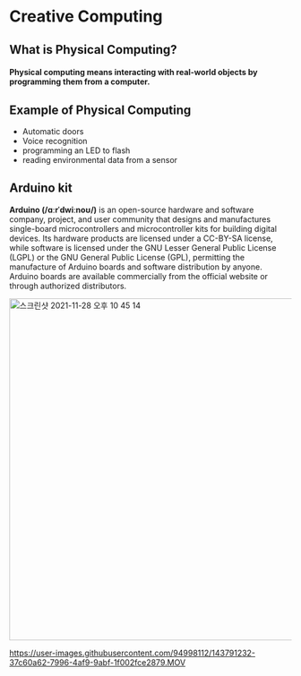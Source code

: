 # Creative Computing
## What is Physical Computing?
#### Physical computing means interacting with real-world objects by programming them from a computer.

## Example of Physical Computing 
+ Automatic doors
+ Voice recognition 
+ programming an LED to flash
+ reading environmental data from a sensor
## Arduino kit
**Arduino (/ɑːrˈdwiːnoʊ/)** is an open-source hardware and software company, project, and user community that designs and manufactures single-board microcontrollers and microcontroller kits for building digital devices. 
Its hardware products are licensed under a CC-BY-SA license, while software is licensed under the GNU Lesser General Public License (LGPL) or the GNU General Public License (GPL), permitting the manufacture of Arduino boards and software distribution by anyone. Arduino boards are available commercially from the official website or through authorized distributors.



<img width="611" alt="스크린샷 2021-11-28 오후 10 45 14" src="https://user-images.githubusercontent.com/94998112/143789296-65452186-d860-4c6a-80c4-f305c1847727.png">


https://user-images.githubusercontent.com/94998112/143791232-37c60a62-7996-4af9-9abf-1f002fce2879.MOV


